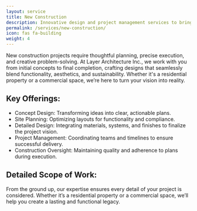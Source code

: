 ```yaml
---
layout: service
title: New Construction
description: Innovative design and project management services to bring your vision for a new space to life.
permalink: /services/new-construction/
icon: fas fa-building
weight: 4
---
```


New construction projects require thoughtful planning, precise execution, and creative problem-solving. At Layer Architecture Inc., we work with you from initial concepts to final completion, crafting designs that seamlessly blend functionality, aesthetics, and sustainability. Whether it's a residential property or a commercial space, we’re here to turn your vision into reality.

## Key Offerings:
- Concept Design: Transforming ideas into clear, actionable plans.
- Site Planning: Optimizing layouts for functionality and compliance.
- Detailed Design: Integrating materials, systems, and finishes to finalize the project vision.
- Project Management: Coordinating teams and timelines to ensure successful delivery.
- Construction Oversight: Maintaining quality and adherence to plans during execution.

## Detailed Scope of Work:
From the ground up, our expertise ensures every detail of your project is considered. Whether it’s a residential property or a commercial space, we’ll help you create a lasting and functional legacy.